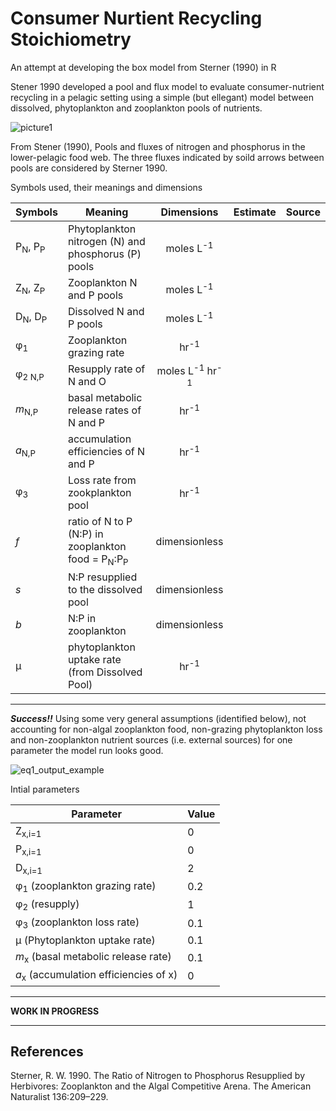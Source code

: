 # Consumer Nurtient Recycling Stoichiometry
An attempt at developing the box model from Sterner (1990) in R 

Stener 1990 developed a pool and flux model to evaluate consumer-nutrient recycling in a pelagic setting using a simple (but ellegant) model between dissolved, phytoplankton and zooplankton pools of nutrients.

![picture1](https://user-images.githubusercontent.com/36565183/48422785-60e58800-e72d-11e8-8fee-2e992cbb0125.png)

From Stener (1990), Pools and fluxes of nitrogen and phosphorus in the lower-pelagic food web. The three fluxes indicated by soild arrows between pools are considered by Sterner 1990.


Symbols used, their meanings and dimensions

| Symbols | Meaning | Dimensions | Estimate | Source |
|---|----|:---:|:----:|:---|
|P<sub>N</sub>, P<sub>P</sub>| Phytoplankton nitrogen (N) and phosphorus (P) pools | moles L<sup>-1</sup>|  | |
|Z<sub>N</sub>, Z<sub>P</sub>| Zooplankton N and P pools | moles L<sup>-1</sup>|  | |
|D<sub>N</sub>, D<sub>P</sub>| Dissolved N and P pools | moles L<sup>-1</sup>|  | |
|&phi;<sub>1</sub>| Zooplankton grazing rate | hr<sup>-1</sup>|  | |
|&phi;<sub>2 N,P</sub>| Resupply rate of N and O | moles L<sup>-1</sup> hr<sup>-1</sup>|  | |
|*m*<sub>N,P</sub>| basal metabolic release rates of N and P | hr<sup>-1</sup>|  | |
|*a*<sub>N,P</sub>| accumulation efficiencies of N and P | hr<sup>-1</sup>|  | |
|&phi;<sub>3</sub>| Loss rate from zookplankton pool | hr<sup>-1</sup>|  | |
|*f* | ratio of N to P (N:P) in zooplankton food = P<sub>N</sub>:P<sub>P</sub>| dimensionless | | |
|*s* | N:P resupplied to the dissolved pool | dimensionless | | |
|*b* | N:P in zooplankton | dimensionless | | |
|&mu;| phytoplankton uptake rate (from Dissolved Pool)| hr<sup>-1</sup>|  | |

***
___Success!!___ Using some very general assumptions (identified below), not accounting for non-algal zooplankton food, non-grazing phytoplankton loss and non-zooplankton nutrient sources (i.e. external sources) for one parameter the model run looks good. 

![eq1_output_example](https://user-images.githubusercontent.com/36565183/49031257-791ac580-f177-11e8-8a59-d0826f83f3e9.png)


Intial parameters

| Parameter | Value | 
|---|---|
|Z<sub>x,i=1</sub> | 0 |
|P<sub>x,i=1</sub> | 0 |
|D<sub>x,i=1</sub> | 2 |
|&phi;<sub>1</sub> (zooplankton grazing rate) | 0.2 |
|&phi;<sub>2</sub> (resupply) | 1 |
|&phi;<sub>3</sub> (zooplankton loss rate) | 0.1 |
|&mu; (Phytoplankton uptake rate) | 0.1 |
|*m*<sub>x</sub> (basal metabolic release rate) | 0.1 |
|*a*<sub>x</sub> (accumulation efficiencies of x) | 0 |


***

__WORK IN PROGRESS__




***
## References
Sterner, R. W. 1990. The Ratio of Nitrogen to Phosphorus Resupplied by Herbivores: Zooplankton and the Algal Competitive Arena. The American Naturalist 136:209–229.
